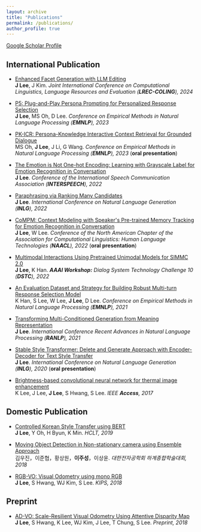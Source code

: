 ```yaml
---
layout: archive
title: "Publications"
permalink: /publications/
author_profile: true
---
```


[Google Scholar Profile](https://scholar.google.co.kr/citations?hl=ko&user=97I4jiEAAAAJ&view_op=list_works&sortby=pubdate)

## International Publication
- [Enhanced Facet Generation with LLM Editing](https://arxiv.org/pdf/2403.16345.pdf) <br>
**J Lee**, J Kim. *Joint International Conference on Computational Linguistics, Language Resources and Evaluation (**LREC-COLING**), 2024*

- [P5: Plug-and-Play Persona Prompting for Personalized Response Selection](https://arxiv.org/pdf/2310.06390.pdf) <br>
**J Lee**, MS Oh, D Lee. *Conference on Empirical Methods in Natural Language Processing (**EMNLP**), 2023*

- [PK-ICR: Persona-Knowledge Interactive Context Retrieval for Grounded Dialogue](https://arxiv.org/pdf/2302.06674.pdf) <br>
MS Oh, **J Lee**, J Li, G Wang. *Conference on Empirical Methods in Natural Language Processing (**EMNLP**), 2023* (**oral presentation**)

- [The Emotion is Not One-hot Encoding: Learning with Grayscale Label for Emotion Recognition in Conversation](https://www.isca-speech.org/archive/pdfs/interspeech_2022/lee22e_interspeech.pdf) <br>
**J Lee**. *Conference of the International Speech Communication Association (**INTERSPEECH**), 2022*

- [Paraphrasing via Ranking Many Candidates](https://aclanthology.org/2022.inlg-main.6.pdf) <br>
**J Lee**. *International Conference on Natural Language Generation (**INLG**), 2022*

- [CoMPM: Context Modeling with Speaker's Pre-trained Memory Tracking for Emotion Recognition in Conversation](https://aclanthology.org/2022.naacl-main.416.pdf) <br>
**J Lee**, W Lee. *Conference of the North American Chapter of the Association for Computational Linguistics: Human Language Technologies (**NAACL**), 2022* (**oral presentation**)

- [Multimodal Interactions Using Pretrained Unimodal Models for SIMMC 2.0](https://arxiv.org/pdf/2112.05328.pdf) <br>
**J Lee**, K Han. ***AAAI Workshop:** Dialog System Technology Challenge 10 (**DSTC**), 2022*

- [An Evaluation Dataset and Strategy for Building Robust Multi-turn Response Selection Model](https://arxiv.org/pdf/2109.04834.pdf) <br>
K Han, S Lee, W Lee, **J Lee**, D Lee. *Conference on Empirical Methods in Natural Language Processing (**EMNLP**), 2021*

- [Transforming Multi-Conditioned Generation from Meaning Representation](https://aclanthology.org/2021.ranlp-1.92.pdf) <br>
**J Lee**. *International Conference Recent Advances in Natural Language Processing (**RANLP**), 2021*

- [Stable Style Transformer: Delete and Generate Approach with Encoder-Decoder for Text Style Transfer](https://aclanthology.org/2020.inlg-1.25.pdf) <br>
**J Lee**. *International Conference on Natural Language Generation (**INLG**), 2020* (**oral presentation**)

- [Brightness-based convolutional neural network for thermal image enhancement](https://ieeexplore.ieee.org/stamp/stamp.jsp?tp=&arnumber=8094863) <br>
K Lee, J Lee, **J Lee**, S Hwang, S Lee. *IEEE **Access**, 2017*

## Domestic Publication
- [Controlled Korean Style Transfer using BERT](https://www.koreascience.or.kr/article/CFKO201930060752841.pdf) <br>
**J Lee**, Y Oh, H Byun, K Min. *HCLT, 2019*

- [Moving Object Detection in Non-stationary camera using Ensemble Approach](https://www.dbpia.co.kr/Journal/articleDetail?nodeId=NODE07515805) <br>
김우진，이준협，황상원，**이주성**，이상윤. *대한전자공학회 하계종합학술대회, 2018*

- [RGB-VO: Visual Odometry using mono RGB](https://www.koreascience.or.kr/article/CFKO201826259815539.page) <br>
**J Lee**, S Hwang, WJ Kim, S Lee. *KIPS, 2018*

## Preprint
- [AD-VO: Scale-Resilient Visual Odometry Using Attentive Disparity Map](https://arxiv.org/pdf/2001.02090) <br>
**J Lee**, S Hwang, K Lee, WJ Kim, J Lee, T Chung, S Lee. *Preprint, 2018*
